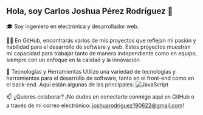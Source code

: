 ## Hola, soy Carlos Joshua Pérez Rodríguez 👋
🎓  Soy ingeniero en electrónica y desarrollador web.

👨‍💻 En GitHub, encontrarás varios de mis proyectos que reflejan mi pasión y habilidad para el desarrollo de software y web. Estos proyectos muestran mi capacidad para trabajar tanto de manera independiente como en equipo, siempre con un enfoque en la calidad y la innovación.

🔧 Tecnologías y Herramientas
Utilizo una variedad de tecnologías y herramientas para el desarrollo de software, tanto en el front-end como en el back-end. Aquí están algunas de las principales:
![JavaScript](https://img.shields.io/badge/-JavaScript-F7DF1E?style=flat-square&logo=javascript&logoColor=black)

📫 ¿Quieres colaborar? ¡No dudes en conectarte conmigo aquí en GitHub o a través de mi correo electrónico: joshuarodriguez190622@gmail.com!
<!--
**JoshuaRod15/JoshuaRod15** is a ✨ _special_ ✨ repository because its `README.md` (this file) appears on your GitHub profile.

Here are some ideas to get you started:

- 🔭 I’m currently working on ...
- 🌱 I’m currently learning ...
- 👯 I’m looking to collaborate on ...
- 🤔 I’m looking for help with ...
- 💬 Ask me about ...
- 📫 How to reach me: ...
- 😄 Pronouns: ...
- ⚡ Fun fact: ...
-->
